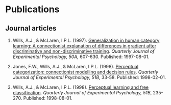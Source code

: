 # Publications

## Journal articles

1. Wills, A.J., & McLaren, I.P.L. (1997). [Generalization in human category learning: A connectionist explanation of differences in gradient after discriminative and non-discriminative training](http://www.willslab.org.uk/pubs/1997wills.pdf). _Quarterly Journal of Experimental Psychology, 50A,_ 607-630. Published: 1997-08-01.

2. Jones, F.W., Wills, A.J., & McLaren, I.P.L. (1998). [Perceptual categorization: connectionist modelling and decision rules](http://www.willslab.org.uk/pubs/1998jones.pdf). _Quarterly Journal of Experimental Psychology, 51B_, 33-58. Published: 1998-02-01.

3. Wills, A.J., & McLaren, I.P.L. (1998). [Perceptual learning and free classification](http://www.willslab.org.uk/pubs/1998willsmclaren.pdf). _Quarterly Journal of Experimental Psychology, 51B_, 235-270. Published: 1998-08-01.
